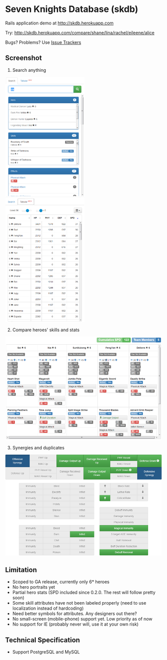 # Seven Knights Database (skdb)

Rails application demo at http://skdb.herokuapp.com

Try: http://skdb.herokuapp.com/compare/shane/lina/rachel/eileene/alice

Bugs? Problems? Use [Issue Trackers](https://github.com/gbudiman/skdb/issues)

## Screenshot

1. Search anything<br />
<img src="public/readme_img/search.png" alt="Search Anything" width="256" target="_skdb"/>
<img src="public/readme_img/tabular.png" alt="Search Anything" width="256" target="_skdb"/>

2. Compare heroes' skills and stats<br />
<img src="public/readme_img/compare_table.png" alt="Compare Table" width="640" target="_skdb"/>

3. Synergies and duplicates<br />
<img src="public/readme_img/stack_table.png" alt="Stack Table" width="640" target="_skdb"/>

## Limitation
- Scoped to GA release, currently only 6* heroes
- No hero portraits yet
- Partial hero stats (SPD included since 0.2.0. The rest will follow pretty soon)
- Some skill attributes have not been labeled properly (need to use localization instead of hardcoding)
- Need better symbols for attributes. Any designers out there?
- No small-screen (mobile-phone) support yet. Low priority as of now
- No support for IE (probably never will, use it at your own risk)

## Technical Specification
- Support PostgreSQL and MySQL
